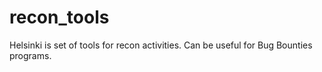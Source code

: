 # recon_tools
Helsinki is set of tools for recon activities. Can be useful for Bug Bounties programs.  
